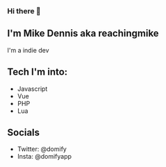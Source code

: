 ### Hi there 👋

## I'm Mike Dennis aka reachingmike

I'm a indie dev

## Tech I'm into:

 - Javascript
 - Vue
 - PHP
 - Lua

## Socials

 - Twitter: @domify
 - Insta: @domifyapp


<!--
**reachingmike/reachingmike** is a ✨ _special_ ✨ repository because its `README.md` (this file) appears on your GitHub profile.

Here are some ideas to get you started:

- 🔭 I’m currently working on ...
- 🌱 I’m currently learning ...
- 👯 I’m looking to collaborate on ...
- 🤔 I’m looking for help with ...
- 💬 Ask me about ...
- 📫 How to reach me: ...
- 😄 Pronouns: ...
- ⚡ Fun fact: ...
-->
